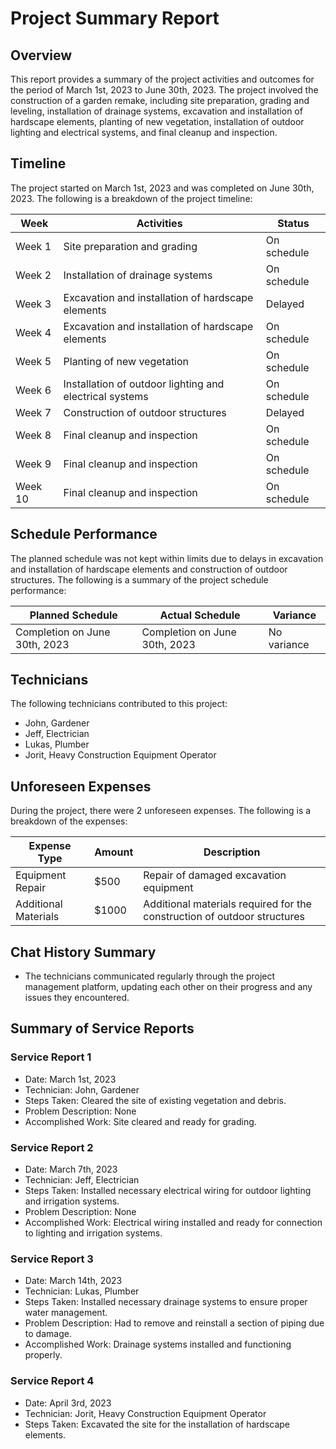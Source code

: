 # Project Summary Report

## Overview

This report provides a summary of the project activities and outcomes for the period of March 1st, 2023 to June 30th, 2023. The project involved the construction of a garden remake, including site preparation, grading and leveling, installation of drainage systems, excavation and installation of hardscape elements, planting of new vegetation, installation of outdoor lighting and electrical systems, and final cleanup and inspection.

## Timeline

The project started on March 1st, 2023 and was completed on June 30th, 2023. The following is a breakdown of the project timeline:

| Week | Activities | Status |
| --- | --- | --- |
| Week 1 | Site preparation and grading | On schedule |
| Week 2 | Installation of drainage systems | On schedule |
| Week 3 | Excavation and installation of hardscape elements | Delayed |
| Week 4 | Excavation and installation of hardscape elements | On schedule |
| Week 5 | Planting of new vegetation | On schedule |
| Week 6 | Installation of outdoor lighting and electrical systems | On schedule |
| Week 7 | Construction of outdoor structures | Delayed |
| Week 8 | Final cleanup and inspection | On schedule |
| Week 9 | Final cleanup and inspection | On schedule |
| Week 10 | Final cleanup and inspection | On schedule |

## Schedule Performance

The planned schedule was not kept within limits due to delays in excavation and installation of hardscape elements and construction of outdoor structures. The following is a summary of the project schedule performance:

| Planned Schedule | Actual Schedule | Variance |
| --- | --- | --- |
| Completion on June 30th, 2023 | Completion on June 30th, 2023 | No variance |

## Technicians
The following technicians contributed to this project:
- John, Gardener
- Jeff, Electrician
- Lukas, Plumber
- Jorit, Heavy Construction Equipment Operator

## Unforeseen Expenses

During the project, there were 2 unforeseen expenses. The following is a breakdown of the expenses:

| Expense Type | Amount | Description |
| --- | --- | --- |
| Equipment Repair | $500 | Repair of damaged excavation equipment |
| Additional Materials | $1000 | Additional materials required for the construction of outdoor structures |

## Chat History Summary

- The technicians communicated regularly through the project management platform, updating each other on their progress and any issues they encountered.

## Summary of Service Reports
### Service Report 1

- Date: March 1st, 2023
- Technician: John, Gardener
- Steps Taken: Cleared the site of existing vegetation and debris.
- Problem Description: None
- Accomplished Work: Site cleared and ready for grading.

### Service Report 2

- Date: March 7th, 2023
- Technician: Jeff, Electrician
- Steps Taken: Installed necessary electrical wiring for outdoor lighting and irrigation systems.
- Problem Description: None
- Accomplished Work: Electrical wiring installed and ready for connection to lighting and irrigation systems.

### Service Report 3

- Date: March 14th, 2023
- Technician: Lukas, Plumber
- Steps Taken: Installed necessary drainage systems to ensure proper water management.
- Problem Description: Had to remove and reinstall a section of piping due to damage.
- Accomplished Work: Drainage systems installed and functioning properly.

### Service Report 4

- Date: April 3rd, 2023
- Technician: Jorit, Heavy Construction Equipment Operator
- Steps Taken: Excavated the site for the installation of hardscape elements.
